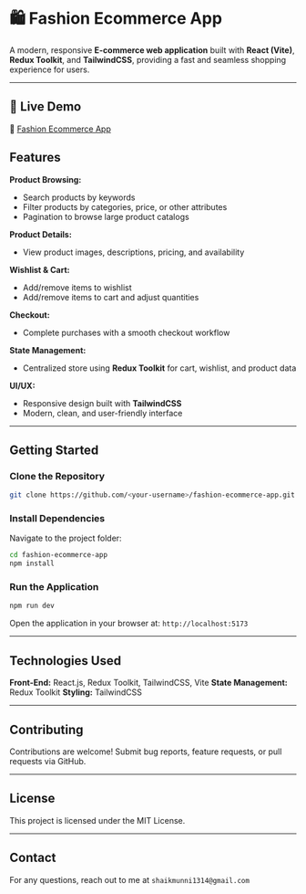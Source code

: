 # 🛍️ Fashion Ecommerce App

A modern, responsive **E-commerce web application** built with **React (Vite)**, **Redux Toolkit**, and **TailwindCSS**, providing a fast and seamless shopping experience for users.

---
## 🚀 Live Demo  
🔗 [Fashion Ecommerce App](https://fashion-ecommerce-app-nine.vercel.app/)

## Features

**Product Browsing:**

* Search products by keywords
* Filter products by categories, price, or other attributes
* Pagination to browse large product catalogs

**Product Details:**

* View product images, descriptions, pricing, and availability

**Wishlist & Cart:**

* Add/remove items to wishlist
* Add/remove items to cart and adjust quantities

**Checkout:**

* Complete purchases with a smooth checkout workflow

**State Management:**

* Centralized store using **Redux Toolkit** for cart, wishlist, and product data

**UI/UX:**

* Responsive design built with **TailwindCSS**
* Modern, clean, and user-friendly interface

---

## Getting Started

### Clone the Repository

```bash
git clone https://github.com/<your-username>/fashion-ecommerce-app.git
```

### Install Dependencies

Navigate to the project folder:

```bash
cd fashion-ecommerce-app
npm install
```

### Run the Application

```bash
npm run dev
```


Open the application in your browser at: `http://localhost:5173`

---

## Technologies Used

**Front-End:** React.js, Redux Toolkit, TailwindCSS, Vite
**State Management:** Redux Toolkit
**Styling:** TailwindCSS

---

## Contributing

Contributions are welcome! Submit bug reports, feature requests, or pull requests via GitHub.

---

## License

This project is licensed under the MIT License.

---

## Contact

For any questions, reach out to me at `shaikmunni1314@gmail.com`

